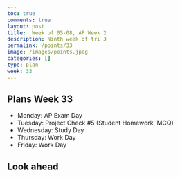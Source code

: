 ```yaml
---
toc: true
comments: true
layout: post
title:  Week of 05-08, AP Week 2
description: Ninth week of tri 3
permalink: /points/33
image: /images/points.jpeg
categories: []
type: plan
week: 33
---
```


## Plans Week 33
> 
- Monday: AP Exam Day
- Tuesday: Project Check #5 (Student Homework, MCQ)
- Wednesday: Study Day
- Thursday: Work Day
- Friday: Work Day

## Look ahead
> 